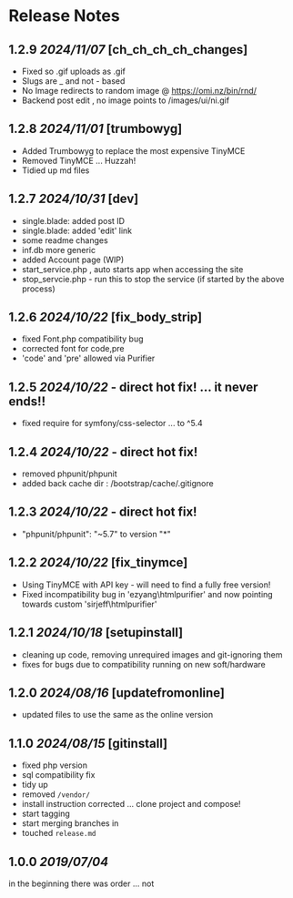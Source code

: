 # Release Notes

## 1.2.9 *2024/11/07* [ch_ch_ch_ch_changes]
- Fixed so .gif uploads as .gif 
- Slugs are _ and not - based
- No Image redirects to random image @ https://omi.nz/bin/rnd/
- Backend post edit , no image points to /images/ui/ni.gif

## 1.2.8 *2024/11/01* [trumbowyg]
- Added Trumbowyg to replace the most expensive TinyMCE
- Removed TinyMCE ... Huzzah!
- Tidied up md files

## 1.2.7 *2024/10/31* [dev]
- single.blade: added post ID
- single.blade: added 'edit' link
- some readme changes
- inf.db more generic
- added Account page (WIP)
- start_service.php , auto starts app when accessing the site
- stop_servcie.php - run this to stop the service (if started by the above process)

## 1.2.6 *2024/10/22* [fix_body_strip]
- fixed Font.php compatibility bug
- corrected font for code,pre
- 'code' and 'pre' allowed via Purifier

## 1.2.5 *2024/10/22* - direct hot fix! ... it never ends!!
- fixed require for symfony/css-selector ... to ^5.4

## 1.2.4 *2024/10/22* - direct hot fix!
- removed phpunit/phpunit
- added back cache dir : /bootstrap/cache/.gitignore

## 1.2.3 *2024/10/22* - direct hot fix!
- "phpunit/phpunit": "~5.7" to version "*"

## 1.2.2 *2024/10/22* [fix_tinymce]
- Using TinyMCE with API key - will need to find a fully free version!
- Fixed incompatibility bug in 'ezyang\htmlpurifier' and now pointing towards custom 'sirjeff\htmlpurifier'

## 1.2.1 *2024/10/18* [setupinstall]
- cleaning up code, removing unrequired images and git-ignoring them
- fixes for bugs due to compatibility running on new soft/hardware

## 1.2.0 *2024/08/16* [updatefromonline]
- updated files to use the same as the online version

## 1.1.0 *2024/08/15* [gitinstall]

- fixed php version
- sql compatibility fix
- tidy up
- removed `/vendor/`
- install instruction corrected ... clone project and compose!
- start tagging
- start merging branches in
- touched `release.md`

## 1.0.0 *2019/07/04*

in the beginning there was order ... not 

